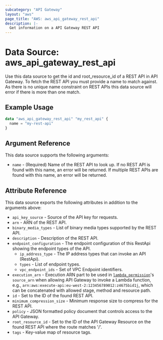 ```yaml
---
subcategory: "API Gateway"
layout: "aws"
page_title: "AWS: aws_api_gateway_rest_api"
description: |-
  Get information on a API Gateway REST API
---
```


# Data Source: aws_api_gateway_rest_api

Use this data source to get the id and root_resource_id of a REST API in
API Gateway. To fetch the REST API you must provide a name to match against.
As there is no unique name constraint on REST APIs this data source will
error if there is more than one match.

## Example Usage

```terraform
data "aws_api_gateway_rest_api" "my_rest_api" {
  name = "my-rest-api"
}
```

## Argument Reference

This data source supports the following arguments:

* `name` - (Required) Name of the REST API to look up. If no REST API is found with this name, an error will be returned. If multiple REST APIs are found with this name, an error will be returned.

## Attribute Reference

This data source exports the following attributes in addition to the arguments above:

* `api_key_source` - Source of the API key for requests.
* `arn` - ARN of the REST API.
* `binary_media_types` - List of binary media types supported by the REST API.
* `description` - Description of the REST API.
* `endpoint_configuration` - The endpoint configuration of this RestApi showing the endpoint types of the API.
    * `ip_address_type` - The IP address types that can invoke an API (RestApi).
    * `types` - List of endpoint types.
    * `vpc_endpoint_ids` - Set of VPC Endpoint identifiers.
* `execution_arn` - Execution ARN part to be used in [`lambda_permission`](/docs/providers/aws/r/lambda_permission.html)'s `source_arn` when allowing API Gateway to invoke a Lambda function, e.g., `arn:aws:execute-api:eu-west-2:123456789012:z4675bid1j`, which can be concatenated with allowed stage, method and resource path.
* `id` - Set to the ID of the found REST API.
* `minimum_compression_size` - Minimum response size to compress for the REST API.
* `policy` - JSON formatted policy document that controls access to the API Gateway.
* `root_resource_id` - Set to the ID of the API Gateway Resource on the found REST API where the route matches '/'.
* `tags` - Key-value map of resource tags.
